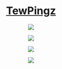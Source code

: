 <h1 align="center"><a href="https://www.tewpingz.me">TewPingz</a></h1>
  
<p align="center">
  <img src="https://komarev.com/ghpvc/?username=TewPingz"/>
</p>
 
<p align="center">
  <img src="https://github-readme-stats.vercel.app/api?username=TewPingz&count_private=true&show_icons=true&theme=dark"/>
</p>

<p align="center">
  <img src="https://github-readme-streak-stats.herokuapp.com/?user=TewPingz&theme=dark"/>
</p>

<p align="center">
  <img src="https://github-profile-trophy.vercel.app/?username=TewPingz&theme=darkhub"/>
</p>
